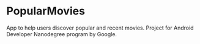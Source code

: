 # PopularMovies
App to help users discover popular and recent movies.
Project for Android Developer Nanodegree program by Google.
